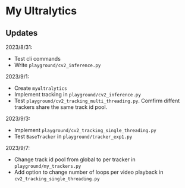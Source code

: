 # My Ultralytics

## Updates

2023/8/31:

- Test cli commands
- Write `playground/cv2_inference.py`

2023/9/1:

- Create `myultralytics`
- Implement tracking in `playground/cv2_inference.py`
- Test `playground/cv2_tracking_multi_threading.py`. Comfirm diffent trackers share the same track id pool.

2023/9/3:

- Implement `playground/cv2_tracking_single_threading.py`
- Test `BaseTracker` in `playground/tracker_exp1.py`

2023/9/7:

- Change track id pool from global to per tracker in `playground/my_trackers.py`
- Add option to change number of loops per video playback in `cv2_tracking_single_threading.py`
